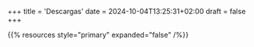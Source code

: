 +++
title = 'Descargas'
date = 2024-10-04T13:25:31+02:00
draft = false
+++

{{% resources style="primary" expanded="false" /%}}